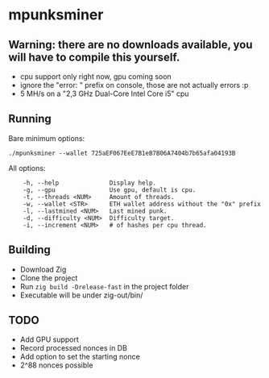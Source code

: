 # mpunksminer
## Warning: there are no downloads available, you will have to compile this yourself.
- cpu support only right now, gpu coming soon
- ignore the "error: " prefix on console, those are not actually errors :p
- 5 MH/s on a "2,3 GHz Dual-Core Intel Core i5" cpu

## Running

Bare minimum options:

```
./mpunksminer --wallet 725aEF067EeE7B1eB7B06A7404b7b65afa04193B
```

All options:

```
	-h, --help            	Display help.
	-g, --gpu             	Use gpu, default is cpu.
	-t, --threads <NUM>   	Amount of threads.
	-w, --wallet <STR>    	ETH wallet address without the "0x" prefix
	-l, --lastmined <NUM> 	Last mined punk.
	-d, --difficulty <NUM>	Difficulty target.
	-i, --increment <NUM> 	# of hashes per cpu thread.
```

## Building

- Download Zig
- Clone the project
- Run `zig build -Drelease-fast` in the project folder
- Executable will be under zig-out/bin/

## TODO

- Add GPU support
- Record processed nonces in DB
- Add option to set the starting nonce
- 2^88 nonces possible
